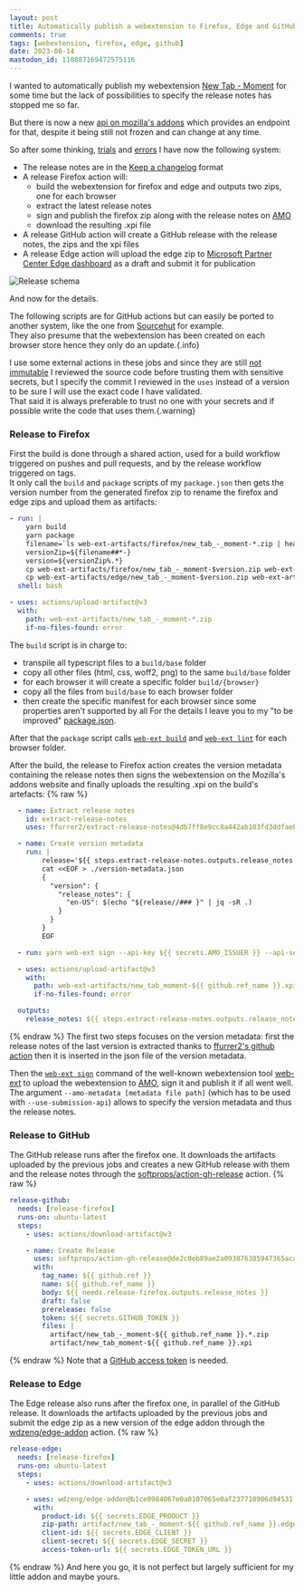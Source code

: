 ```yaml
---
layout: post
title: Automatically publish a webextension to Firefox, Edge and GitHub
comments: true
tags: [webextension, firefox, edge, github]
date: 2023-08-14
mastodon_id: 110887169472575116
---
```


I wanted to automatically publish my webextension [New Tab - Moment](https://github.com/laedit/new-tab-moment) for some time but the lack of possibilities to specify the release notes has stopped me so far.

But there is now a new [api on mozilla's addons](https://addons-server.readthedocs.io/en/latest/topics/api/addons.html) which provides an endpoint for that, despite it being still not frozen and can change at any time.  

So after some thinking, [trials](https://github.com/mozilla/web-ext/issues/2686) and [errors](https://github.com/mozilla/web-ext/issues/2691) I have now the following system:

- The release notes are in the [Keep a changelog](https://keepachangelog.com) format
- A release Firefox action will:
  - build the webextension for firefox and edge and outputs two zips, one for each browser
  - extract the latest release notes
  - sign and publish the firefox zip along with the release notes on [AMO](https://addons.mozilla.org/)
  - download the resulting .xpi file
- A release GitHub action will create a GitHub release with the release notes, the zips and the xpi files
- A release Edge action will upload the edge zip to [Microsoft Partner Center Edge dashboard](https://partner.microsoft.com/en-us/dashboard/microsoftedge/overview) as a draft and submit it for publication

![Release schema](/resources/automatically-publish-webextension-to-firefox-edge-and-github/Release-schema.png)

And now for the details.

The following scripts are for GitHub actions but can easily be ported to another system, like the one from [Sourcehut](https://sourcehut.org/) for example.  
They also presume that the webextension has been created on each browser store hence they only do an update.{.info}

I use some external actions in these jobs and since they are still [not immutable](https://github.com/github/roadmap/issues/592) I reviewed the source code before trusting them with sensitive secrets, but I specify the commit I reviewed in the `uses` instead of a version to be sure I will use the exact code I have validated.  
That said it is always preferable to trust no one with your secrets and if possible write the code that uses them.{.warning}

### Release to Firefox
First the build is done through a shared action, used for a build workflow triggered on pushes and pull requests, and by the release workflow triggered on tags.  
It only call the `build` and `package` scripts of my `package.json` then gets the version number from the generated firefox zip to rename the firefox and edge zips and upload them as artifacts:

```yml
- run: |
    yarn build
    yarn package
    filename=`ls web-ext-artifacts/firefox/new_tab_-_moment-*.zip | head`
    versionZip=${filename##*-}
    version=${versionZip%.*}
    cp web-ext-artifacts/firefox/new_tab_-_moment-$version.zip web-ext-artifacts/new_tab_-_moment-$version.firefox.zip
    cp web-ext-artifacts/edge/new_tab_-_moment-$version.zip web-ext-artifacts/new_tab_-_moment-$version.edge.zip
  shell: bash

- uses: actions/upload-artifact@v3
  with:
    path: web-ext-artifacts/new_tab_-_moment-*.zip
    if-no-files-found: error
```

The `build` script is in charge to:
- transpile all typescript files to a `build/base` folder
- copy all other files (html, css, woff2, png) to the same `build/base` folder
- for each browser it will create a specific folder `build/{browser}`
- copy all the files from `build/base` to each browser folder
- then create the specific manifest for each browser since some properties aren't supported by all
For the details I leave you to my "to be improved" [package.json](https://github.com/laedit/new-tab-moment/blob/master/package.json).

After that the `package` script calls [`web-ext build`](https://extensionworkshop.com/documentation/develop/web-ext-command-reference/#web-ext-build) and [`web-ext lint`](https://extensionworkshop.com/documentation/develop/web-ext-command-reference/#web-ext-lint) for each browser folder.

After the build, the release to Firefox action creates the version metadata containing the release notes then signs the webextension on the Mozilla's addons website and finally uploads the resulting .xpi on the build's artefacts:
{% raw %}
```yml
  - name: Extract release notes
    id: extract-release-notes
    uses: ffurrer2/extract-release-notes@4db7ff8e9cc8a442ab103fd3ddfaebd0f8f36e4c

  - name: Create version metadata
    run: |
        release='${{ steps.extract-release-notes.outputs.release_notes }}'
        cat <<EOF > ./version-metadata.json
        {
          "version": {
            "release_notes": {
              "en-US": $(echo "${release//### }" | jq -sR .)
            }
          }
        }
        EOF

  - run: yarn web-ext sign --api-key ${{ secrets.AMO_ISSUER }} --api-secret ${{ secrets.AMO_SECRET }} --use-submission-api --channel=listed --source-dir build/firefox --amo-metadata ./version-metadata.json

  - uses: actions/upload-artifact@v3
    with:
      path: web-ext-artifacts/new_tab_moment-${{ github.ref_name }}.xpi
      if-no-files-found: error

  outputs:
    release_notes: ${{ steps.extract-release-notes.outputs.release_notes }}
```
{% endraw %}
The first two steps focuses on the version metadata: first the release notes of the last version is extracted thanks to [ffurrer2's github action](https://github.com/ffurrer2/extract-release-notes/) then it is inserted in the json file of the version metadata.

Then the [`web-ext sign`](https://extensionworkshop.com/documentation/develop/web-ext-command-reference/#web-ext-sign) command of the well-known webextension tool [web-ext](https://extensionworkshop.com/documentation/develop/getting-started-with-web-ext/) to upload the webextension to [AMO](https://addons.mozilla.org/), sign it and publish it if all went well.  
The argument `--amo-metadata [metadata file path]` (which has to be used with `--use-submission-api`) allows to specify the version metadata and thus the release notes.

### Release to GitHub
The GitHub release runs after the firefox one. It downloads the artifacts uploaded by the previous jobs and creates a new GitHub release with them and the release notes through the [softprops/action-gh-release](https://github.com/softprops/action-gh-release) action.
{% raw %}
```yml
release-github:
  needs: [release-firefox]
  runs-on: ubuntu-latest
  steps:
    - uses: actions/download-artifact@v3

    - name: Create Release
      uses: softprops/action-gh-release@de2c0eb89ae2a093876385947365aca7b0e5f844
      with:
        tag_name: ${{ github.ref }}
        name: ${{ github.ref_name }}
        body: ${{ needs.release-firefox.outputs.release_notes }}
        draft: false
        prerelease: false
        token: ${{ secrets.GITHUB_TOKEN }}
        files: |
          artifact/new_tab_-_moment-${{ github.ref_name }}.*.zip
          artifact/new_tab_moment-${{ github.ref_name }}.xpi
```
{% endraw %}
Note that a [GitHub access token](https://docs.github.com/en/authentication/keeping-your-account-and-data-secure/managing-your-personal-access-tokens) is needed.

### Release to Edge
The Edge release also runs after the firefox one, in parallel of the GitHub release. It downloads the artifacts uploaded by the previous jobs and submit the edge zip as a new version of the edge addon through the [wdzeng/edge-addon](https://github.com/wdzeng/edge-addon) action.
{% raw %}
```yml
release-edge:
  needs: [release-firefox]
  runs-on: ubuntu-latest
  steps:
    - uses: actions/download-artifact@v3

    - uses: wdzeng/edge-addon@b1ce0984067e0a0107065e0af237710906d94531
      with:
        product-id: ${{ secrets.EDGE_PRODUCT }}
        zip-path: artifact/new_tab_-_moment-${{ github.ref_name }}.edge.zip
        client-id: ${{ secrets.EDGE_CLIENT }}
        client-secret: ${{ secrets.EDGE_SECRET }}
        access-token-url: ${{ secrets.EDGE_TOKEN_URL }}
```
{% endraw %}
And here you go, it is not perfect but largely sufficient for my little addon and maybe yours.